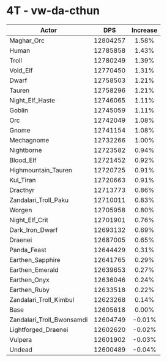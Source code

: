 # 4T - vw-da-cthun
| Actor | DPS | Increase |
|---|:---:|:---:|
|Maghar_Orc|12804257|1.58%|
|Human|12785858|1.43%|
|Troll|12780249|1.39%|
|Void_Elf|12770450|1.31%|
|Dwarf|12758503|1.21%|
|Tauren|12758296|1.21%|
|Night_Elf_Haste|12746065|1.11%|
|Goblin|12745059|1.11%|
|Orc|12742049|1.08%|
|Gnome|12741154|1.08%|
|Mechagnome|12732266|1.00%|
|Nightborne|12723582|0.94%|
|Blood_Elf|12721452|0.92%|
|Highmountain_Tauren|12720725|0.91%|
|Kul_Tiran|12720663|0.91%|
|Dracthyr|12713773|0.86%|
|Zandalari_Troll_Paku|12710011|0.83%|
|Worgen|12705958|0.80%|
|Night_Elf_Crit|12701901|0.76%|
|Dark_Iron_Dwarf|12693132|0.69%|
|Draenei|12687005|0.65%|
|Panda_Feast|12644429|0.31%|
|Earthen_Sapphire|12641765|0.29%|
|Earthen_Emerald|12639653|0.27%|
|Earthen_Onyx|12636046|0.24%|
|Earthen_Ruby|12633518|0.22%|
|Zandalari_Troll_Kimbul|12623268|0.14%|
|Base|12605618|0.00%|
|Zandalari_Troll_Bwonsamdi|12604749|-0.01%|
|Lightforged_Draenei|12602620|-0.02%|
|Vulpera|12601902|-0.03%|
|Undead|12600489|-0.04%|
